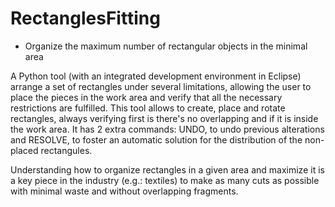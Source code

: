 # RectanglesFitting
- Organize the maximum number of rectangular objects in the minimal area

A Python tool (with an integrated development environment in Eclipse) arrange a set of rectangles under several limitations, allowing the user to place the pieces in the work area and verify that all the necessary restrictions are fulfilled. This tool allows to create, place and rotate rectangles, always verifying first is there's no overlapping and if it is inside the work area. It has 2 extra commands: UNDO, to undo previous alterations and RESOLVE, to foster an automatic solution for the distribution of the non-placed rectangules.

Understanding how to organize rectangles in a given area and maximize it is a key piece in the industry (e.g.: textiles) to make as many cuts as possible with minimal waste and without overlapping fragments.
